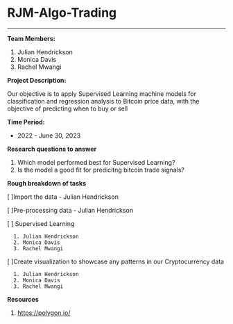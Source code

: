 # RJM-Algo-Trading
---


**Team Members:**
1. Julian Hendrickson
2. Monica Davis
3. Rachel Mwangi


**Project Description:**


Our objective is to apply Supervised Learning machine models for classification and regression analysis to Bitcoin price data, with the objective of predicting when to buy or sell

**Time Period:**
 * 2022 - June 30, 2023 
 
 
 **Research questions to answer**
 1. Which model performed best for Supervised Learning?
 2. Is the model a good fit for predicitng bitcoin trade signals?



 **Rough breakdown of tasks**
 
  [ ]Import the data - Julian Hendrickson
  
  [ ]Pre-processing data - Julian Hendrickson
  
  [ ] Supervised Learning
  
      1. Julian Hendrickson
      2. Monica Davis
      3. Rachel Mwangi

  [ ]Create visualization to showcase any patterns in our Cryptocurrency data
  
      1. Julian Hendrickson
      2. Monica Davis
      3. Rachel Mwangi

      
 **Resources**
 1. https://polygon.io/

